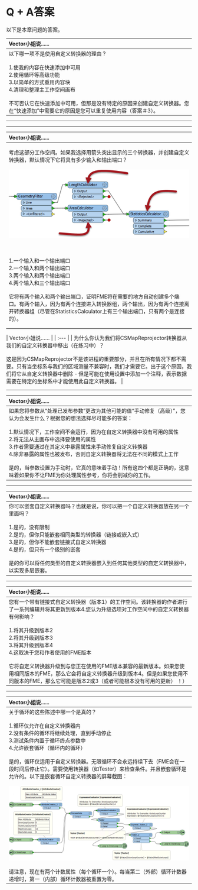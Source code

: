 # Q + A答案

以下是本章问题的答案。

|  Vector小姐说...... |
| :--- |
|  以下哪一项不是使用自定义转换器的理由？  <br><br>1.使我的内容在快速添加中可用 <br>2.使用循环等高级功能 <br>3.以简单的方式重用内容块 <br>4.清理和整理主工作空间画布  <br><br>不可否认它在快速添加中可用，但那是没有特定的原因来创建自定义转换器。您在“快速添加”中需要它的原因是您可以重复使用内容（答案＃3）。 |

---

<table>
  <thead>
    <tr>
      <th style="text-align:left">Vector小姐说......</th>
    </tr>
  </thead>
  <tbody>
    <tr>
      <td style="text-align:left">
        <p>考虑这部分工作空间。如果我选择用箭头突出显示的三个转换器，并创建自定义转换器，默认情况下它将具有多少输入和输出端口？
          <br />
          <br /><a href="https://github.com/safesoftware/FMETraining/blob/Desktop-Advanced-2018/DesktopAdvanced5CustomTransformers/Images/Img5.019.CustomTransformerCreationWhatPorts.png"><img src="../.gitbook/assets/img5.019.customtransformercreationwhatports.png" alt/></a>
        </p>
        <p>
          <br />
          <br />1.一个输入和一个输出端口
          <br />2.一个输入和两个输出端口
          <br />3.两个输入和两个输出端口
          <br />4.两个输入和三个输出端口
          <br />
          <br />它将有两个输入和两个输出端口，证明FME将在需要的地方自动创建多个端口。有两个输入，因为有两个连接进入转换器组，两个输出，因为有两个连接离开转换器组（尽管在StatisticsCalculator上有三个输出端口，只有两个是连接的）。</p>
      </td>
    </tr>
  </tbody>
  
  ---
  
</table>|  Vector小姐说...... |
| :--- |
|  为什么你认为我们将CSMapReprojector转换器从我们的自定义转换器中移出（在练习中）？  <br><br>这是因为CSMapReprojector不是该进程的重要部分，并且在所有情况下都不需要。只有当坐标系与我们的区域测量不兼容时，我们才需要它。出于这个原因，我们将它从自定义转换器中删除 - 但是可能在使用设置中添加一个注释，表示数据需要在特定的坐标系中才能使用此自定义转换器。 |

---

|  Vector小姐说...... |
| :--- |
|  如果您将参数从“处理已发布参数”更改为其他可能的值“手动修复（高级）”，您认为会发生什么？根据您的想法选择尽可能多的答案：  <br><br>1.默认情况下，工作空间不会运行，因为在自定义转换器中没有可用的属性 <br>2.将无法从主画布中选择要使用的属性<br> 3.作者需要通过在其定义中暴露属性来手动修复自定义转换器 <br>4.除非暴露的属性也被发布，否则自定义转换器将无法在不同的模式上工作  <br><br>是的，当参数设置为手动时，它真的意味着手动！所有这四个都是正确的，这意味着如果你不让FME为你处理属性参考，你将会削减你的工作。 |

---

|  Vector小姐说...... |
| :--- |
|  你可以嵌套自定义转换器吗？也就是说，你可以把一个自定义转换器放在另一个里面吗？  <br><br>1.是的，没有限制 <br>2.是的，但你只能嵌套相同类型的转换器（链接或嵌入式） <br>3.是的，但你不能嵌套链接式自定义转换器<br>4.是的，但只有一个级别的嵌套  <br><br>是的你可以将任何类型的自定义转换器嵌入到任何其他类型的自定义转换器中，以实现多层嵌套。 |

---

|  Vector小姐说...... |
| :--- |
|  您有一个带有链接式自定义转换器（版本1）的工作空间。该转换器的作者进行了一系列编辑并将其更新到版本4.您认为升级选项对工作空间中的自定义转换器有何影响？  <br><br>1.将其升级到版本2 <br>2.将其升级到版本3 <br>3.将其升级到版本4 <br>4.这取决于您和作者使用的FME版本  <br><br>它将自定义转换器升级到与您正在使用的FME版本兼容的最新版本。如果您使用相同版本的FME，那么它会将自定义转换器升级到版本4。但是如果您使用不同版本的FME，那么它可能是版本2或3（或者可能根本没有可用的更新） ！） |

---

|  Vector小姐说...... |
| :--- |
|  关于循环的这些陈述中哪一个是真的？  <br><br>1.循环仅允许在自定义转换器内 <br>2.没有条件的循环将继续处理，直到手动停止 <br>3.测试条件内置于循环终点参数中 <br>4.允许嵌套循环（循环内的循环）  <br><br>是的，循环仅适用于自定义转换器。无限循环不会永远持续下去（FME会在一段时间后停止它）。需要使用转换器（如Tester）来检查条件。并且嵌套循环是允许的。以下是嵌套循环自定义转换器的屏幕截图：  <br><br> [![](../.gitbook/assets/img5.064.ctloopnested.png)](https://github.com/safesoftware/FMETraining/blob/Desktop-Advanced-2018/DesktopAdvanced5CustomTransformers/Images/Img5.064.CTLoopNested.png)   <br><br>请注意，现在有两个计数属性（每个循环一个）。每当第二（外部）循环计数器递增时，第一（内部）循环计数器被重置为零。  |

